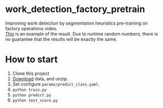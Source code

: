 # work_detection_factory_pretrain
Improving work detection by segmentation heuristics pre-training on factory operations video.  
[This](https://drive.google.com/drive/folders/1VNGoTJCoog4QfW-So60D-mCXslkOW9SD?usp=sharing) is an example of the result. Due to runtime random numbers, there is no guarantee that the results will be exactly the same.

# How to start
1. Clone this project
2. [Download](https://drive.google.com/drive/folders/1KvXQ5CzhU173uSxVAtkNO0yABsatpmFp?usp=sharing) data, and unzip.
3. Set configure `params/predict_class.yaml`.
4. `python train.py`
5. `python predict.py`
5. `python test_score.py`

